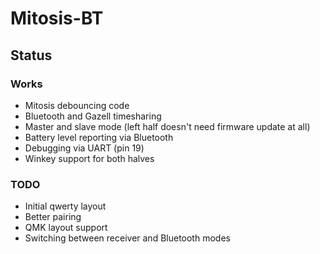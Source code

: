# Mitosis-BT

## Status

### Works

* Mitosis debouncing code
* Bluetooth and Gazell timesharing
* Master and slave mode (left half doesn't need firmware update at all)
* Battery level reporting via Bluetooth
* Debugging via UART (pin 19)
* Winkey support for both halves

### TODO

* Initial qwerty layout
* Better pairing
* QMK layout support
* Switching between receiver and Bluetooth modes
